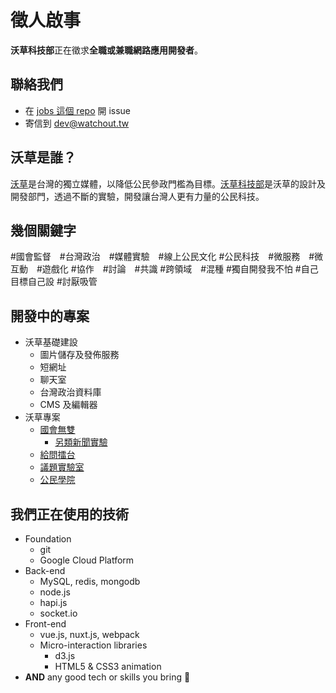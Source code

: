 # 徵人啟事

**沃草科技部**正在徵求**全職或兼職網路應用開發者**。

## 聯絡我們

- 在 [jobs 這個 repo](https://github.com/watchout-tw/jobs/) 開 issue
- 寄信到 [dev@watchout.tw](#)

## 沃草是誰？

[沃草](https://watchout.tw)是台灣的獨立媒體，以降低公民參政門檻為目標。[沃草科技部](https://beta.hackfoldr.org/watchout-kojibu)是沃草的設計及開發部門，透過不斷的實驗，開發讓台灣人更有力量的公民科技。

## 幾個關鍵字

#國會監督　#台灣政治　#媒體實驗　#線上公民文化
#公民科技　#微服務　#微互動　#遊戲化
#協作　#討論　#共識
#跨領域　#混種
#獨自開發我不怕
#自己目標自己設
#討厭吸管

## 開發中的專案

- 沃草基礎建設
  - 圖片儲存及發佈服務
  - 短網址
  - 聊天室
  - 台灣政治資料庫
  - CMS 及編輯器
- 沃草專案
  - [國會無雙](https://musou.tw)
      - [另類新聞實驗](https://musou.watchout.tw)
  - [給問擂台](https://ask.watchout.tw)
  - [議題實驗室](https://lab.watchout.tw)
  - [公民學院](https://citizenedu.tw/)

## 我們正在使用的技術

- Foundation
  - git
  - Google Cloud Platform
- Back-end
  - MySQL, redis, mongodb
  - node.js
  - hapi.js
  - socket.io
- Front-end
  - vue.js, nuxt.js, webpack
  - Micro-interaction libraries
    - d3.js
    - HTML5 & CSS3 animation
- **AND** any good tech or skills you bring 🖖
